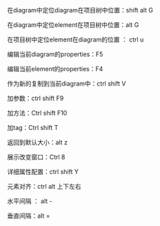 在diagram中定位diagram在项目树中位置：shift alt G

在diagram中定位element在项目树中位置：alt G

在项目树中定位element在diagram的位置 ： ctrl u



编辑当前diagram的properties：F5

编辑当前element的properties：F4

作为新的复制到当前diagram中：ctrl shift V

加参数：ctrl shift F9

加方法：Ctrl shift F10

加tag：Ctrl shift T

返回到默认大小：alt z

展示改变窗口：Ctrl 8



详细属性配置：ctrl shift Y



元素对齐：ctrl alt 上下左右

水平间隔 ： alt -

垂直间隔：alt  =